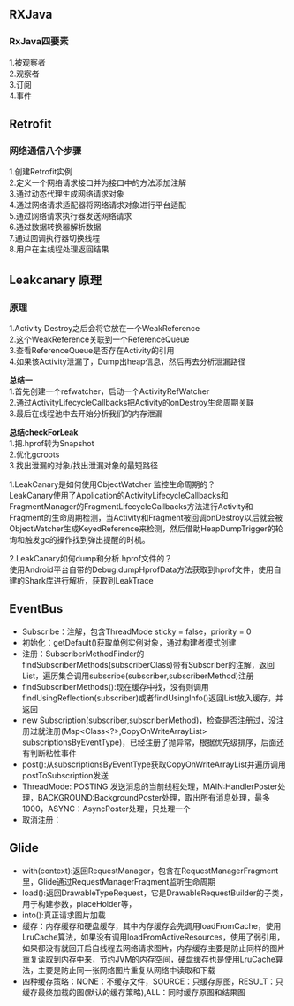 ## RXJava 

### RxJava四要素 
1.被观察者  
2.观察者  
3.订阅  
4.事件  


## Retrofit

### 网络通信八个步骤
1.创建Retrofit实例  
2.定义一个网络请求接口并为接口中的方法添加注解  
3.通过动态代理生成网络请求对象  
4.通过网络请求适配器将网络请求对象进行平台适配  
5.通过网络请求执行器发送网络请求  
6.通过数据转换器解析数据  
7.通过回调执行器切换线程  
8.用户在主线程处理返回结果  


## Leakcanary 原理
### 原理 
1.Activity Destroy之后会将它放在一个WeakReference  
2.这个WeakReference关联到一个ReferenceQueue  
3.查看ReferenceQueue是否存在Activity的引用  
4.如果该Activity泄漏了，Dump出heap信息，然后再去分析泄漏路径  


**总结一**  
1.首先创建一个refwatcher，启动一个ActivityRefWatcher  
2.通过ActivityLifecycleCallbacks把Activity的onDestroy生命周期关联  
3.最后在线程池中去开始分析我们的内存泄漏  


**总结checkForLeak**  
1.把.hprof转为Snapshot  
2.优化gcroots  
3.找出泄漏的对象/找出泄漏对象的最短路径  


1.LeakCanary是如何使用ObjectWatcher 监控生命周期的？  
LeakCanary使用了Application的ActivityLifecycleCallbacks和FragmentManager的FragmentLifecycleCallbacks方法进行Activity和Fragment的生命周期检测，当Activity和Fragment被回调onDestroy以后就会被ObjectWatcher生成KeyedReference来检测，然后借助HeapDumpTrigger的轮询和触发gc的操作找到弹出提醒的时机。

2.LeakCanary如何dump和分析.hprof文件的？  
使用Android平台自带的Debug.dumpHprofData方法获取到hprof文件，使用自建的Shark库进行解析，获取到LeakTrace  

## EventBus 
- Subscribe：注解，包含ThreadMode sticky = false，priority = 0
- 初始化：getDefault()获取单例实例对象，通过构建者模式创建  
- 注册：SubscriberMethodFinder的findSubscriberMethods(subscriberClass)带有Subscriber的注解，返回List<SubscriberMethod>，遍历集合调用subscribe(subscriber,subscriberMethod)注册  
- findSubscriberMethods():现在缓存中找，没有则调用findUsingReflection(subscriber)或者findUsingInfo()返回List<SubscriberMethod>放入缓存，并返回  
- new Subscription(subscriber,subscriberMethod)，检查是否注册过，没注册过就注册(Map<Class<?>,CopyOnWriteArrayList<Subscription>> subscriptionsByEventType)，已经注册了抛异常，根据优先级排序，后面还有判断粘性事件  
- post():从subscriptionsByEventType获取CopyOnWriteArrayList<Subscription>并遍历调用postToSubscription发送    
- ThreadMode: POSTING 发送消息的当前线程处理，MAIN:HandlerPoster处理，BACKGROUND:BackgroundPoster处理，取出所有消息处理，最多1000，ASYNC：AsyncPoster处理，只处理一个  
- 取消注册：


## Glide  
- with(context):返回RequestManager，包含在RequestManagerFragment里，Glide通过RequestManagerFragment监听生命周期  
- load():返回DrawableTypeRequest，它是DrawableRequestBuilder的子类，用于构建参数，placeHolder等，  
- into():真正请求图片加载  
- 缓存：内存缓存和硬盘缓存，其中内存缓存会先调用loadFromCache，使用LruCache算法，如果没有调用loadFromActiveResources，使用了弱引用，如果都没有就回开启自线程去网络请求图片，内存缓存主要是防止同样的图片重复读取到内存中来，节约JVM的内存空间，硬盘缓存也是使用LruCache算法，主要是防止同一张网络图片重复从网络中读取和下载  
- 四种缓存策略：NONE：不缓存文件，SOURCE：只缓存原图，RESULT：只缓存最终加载的图(默认的缓存策略),ALL：同时缓存原图和结果图